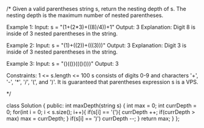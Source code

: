 /*
Given a valid parentheses string s, return the nesting depth of s. The nesting depth is the maximum number of nested parentheses.

Example 1:
Input: s = "(1+(2*3)+((8)/4))+1"
Output: 3
Explanation:
Digit 8 is inside of 3 nested parentheses in the string.

Example 2:
Input: s = "(1)+((2))+(((3)))"
Output: 3
Explanation:
Digit 3 is inside of 3 nested parentheses in the string.

Example 3:
Input: s = "()(())((()()))"
Output: 3

Constraints:
1 <= s.length <= 100
s consists of digits 0-9 and characters '+', '-', '*', '/', '(', and ')'.
It is guaranteed that parentheses expression s is a VPS.

*/

class Solution {
public:
    int maxDepth(string s) {
        int max = 0;
        int currDepth = 0;
        for(int i = 0; i < s.size(); i++){
            if(s[i] == '('){
                currDepth ++;
                if(currDepth > max) max = currDepth;
            }
            if(s[i] == ')') currDepth --;
        }
        return max;
    }
};